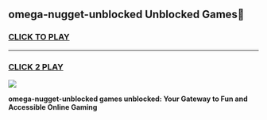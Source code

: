 
## omega-nugget-unblocked Unblocked Games👋
<h3>
<a href="https://news.freeplayer.one?title=omega-nugget-unblocked&ref=16F">CLICK TO PLAY</a></h3>
<hr>

<h3>
<a href="https://news.freeplayer.one?title=omega-nugget-unblocked&ref=16F">CLICK 2 PLAY</a>
  
</h3>

<a href="https://news.freeplayer.one?title=omega-nugget-unblocked&ref=16F/"><img src="https://clearcache.store/games.png"></a>


**omega-nugget-unblocked games unblocked: Your Gateway to Fun and Accessible Online Gaming**
